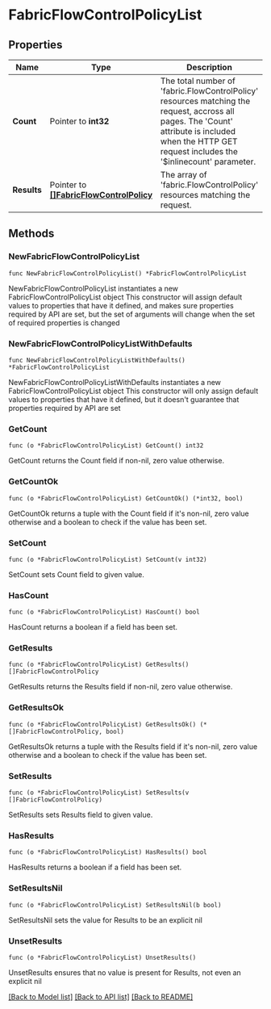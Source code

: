 # FabricFlowControlPolicyList

## Properties

Name | Type | Description | Notes
------------ | ------------- | ------------- | -------------
**Count** | Pointer to **int32** | The total number of &#39;fabric.FlowControlPolicy&#39; resources matching the request, accross all pages. The &#39;Count&#39; attribute is included when the HTTP GET request includes the &#39;$inlinecount&#39; parameter. | [optional] 
**Results** | Pointer to [**[]FabricFlowControlPolicy**](FabricFlowControlPolicy.md) | The array of &#39;fabric.FlowControlPolicy&#39; resources matching the request. | [optional] 

## Methods

### NewFabricFlowControlPolicyList

`func NewFabricFlowControlPolicyList() *FabricFlowControlPolicyList`

NewFabricFlowControlPolicyList instantiates a new FabricFlowControlPolicyList object
This constructor will assign default values to properties that have it defined,
and makes sure properties required by API are set, but the set of arguments
will change when the set of required properties is changed

### NewFabricFlowControlPolicyListWithDefaults

`func NewFabricFlowControlPolicyListWithDefaults() *FabricFlowControlPolicyList`

NewFabricFlowControlPolicyListWithDefaults instantiates a new FabricFlowControlPolicyList object
This constructor will only assign default values to properties that have it defined,
but it doesn't guarantee that properties required by API are set

### GetCount

`func (o *FabricFlowControlPolicyList) GetCount() int32`

GetCount returns the Count field if non-nil, zero value otherwise.

### GetCountOk

`func (o *FabricFlowControlPolicyList) GetCountOk() (*int32, bool)`

GetCountOk returns a tuple with the Count field if it's non-nil, zero value otherwise
and a boolean to check if the value has been set.

### SetCount

`func (o *FabricFlowControlPolicyList) SetCount(v int32)`

SetCount sets Count field to given value.

### HasCount

`func (o *FabricFlowControlPolicyList) HasCount() bool`

HasCount returns a boolean if a field has been set.

### GetResults

`func (o *FabricFlowControlPolicyList) GetResults() []FabricFlowControlPolicy`

GetResults returns the Results field if non-nil, zero value otherwise.

### GetResultsOk

`func (o *FabricFlowControlPolicyList) GetResultsOk() (*[]FabricFlowControlPolicy, bool)`

GetResultsOk returns a tuple with the Results field if it's non-nil, zero value otherwise
and a boolean to check if the value has been set.

### SetResults

`func (o *FabricFlowControlPolicyList) SetResults(v []FabricFlowControlPolicy)`

SetResults sets Results field to given value.

### HasResults

`func (o *FabricFlowControlPolicyList) HasResults() bool`

HasResults returns a boolean if a field has been set.

### SetResultsNil

`func (o *FabricFlowControlPolicyList) SetResultsNil(b bool)`

 SetResultsNil sets the value for Results to be an explicit nil

### UnsetResults
`func (o *FabricFlowControlPolicyList) UnsetResults()`

UnsetResults ensures that no value is present for Results, not even an explicit nil

[[Back to Model list]](../README.md#documentation-for-models) [[Back to API list]](../README.md#documentation-for-api-endpoints) [[Back to README]](../README.md)


